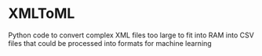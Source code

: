 # XMLToML
Python code to convert complex XML files too large to fit into RAM into CSV files that could be processed into formats for machine learning
